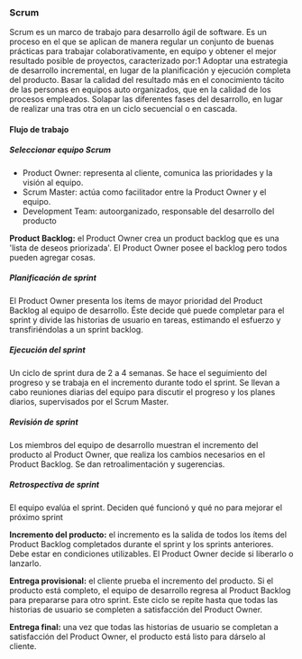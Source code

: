 ### Scrum
Scrum es un marco de trabajo para desarrollo ágil de software.
Es un proceso en el que se aplican de manera regular un conjunto de buenas prácticas para trabajar colaborativamente, en equipo y obtener el mejor resultado posible de proyectos, caracterizado por:1​
Adoptar una estrategia de desarrollo incremental, en lugar de la planificación y ejecución completa del producto.
Basar la calidad del resultado más en el conocimiento tácito de las personas en equipos auto organizados, que en la calidad de los procesos empleados.
Solapar las diferentes fases del desarrollo, en lugar de realizar una tras otra en un ciclo secuencial o en cascada.

#### Flujo de trabajo

##### Seleccionar equipo Scrum
- Product Owner: representa al cliente, comunica las prioridades y la visión al equipo. 
- Scrum Master: actúa como facilitador entre la Product Owner y el equipo. 
- Development Team: autoorganizado, responsable del desarrollo del producto

**Product Backlog:** el Product Owner crea un product backlog que es una 'lista de deseos priorizada'. El Product Owner posee el backlog pero todos pueden agregar cosas.

##### Planificación de sprint
El Product Owner presenta los ítems de mayor prioridad del Product Backlog al equipo de desarrollo. Éste decide qué puede completar para el sprint y divide las historias de usuario en tareas, estimando el esfuerzo y transfiriéndolas a un sprint backlog.

##### Ejecución del sprint
Un ciclo de sprint dura de 2 a 4 semanas.
Se hace el seguimiento del progreso y se trabaja en el incremento durante todo el sprint.
Se llevan a cabo reuniones diarias del equipo para discutir el progreso y los planes diarios, supervisados por el Scrum Master.

##### Revisión de sprint
Los miembros del equipo de desarrollo muestran el incremento del producto al Product Owner, que realiza los cambios necesarios en el Product Backlog. Se dan retroalimentación y sugerencias.

##### Retrospectiva de sprint
El equipo evalúa el sprint. Deciden qué funcionó y qué no para mejorar el próximo sprint

**Incremento del producto:** el incremento es la salida de todos los ítems del Product Backlog completados durante el sprint y los sprints anteriores. Debe estar en condiciones utilizables. El Product Owner decide si liberarlo o lanzarlo.

**Entrega provisional:** el cliente prueba el incremento del producto. Si el producto está completo, el equipo de desarrollo regresa al Product Backlog para prepararse para otro sprint. Este ciclo se repite hasta que todas las historias de usuario se completen a satisfacción del Product Owner.

**Entrega final:** una vez que todas las historias de usuario se completan a satisfacción del Product Owner, el producto está listo para dárselo al cliente.
